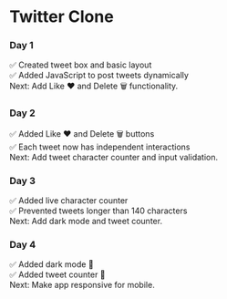 # Twitter Clone 

### Day 1
✅ Created tweet box and basic layout  
✅ Added JavaScript to post tweets dynamically  
Next: Add Like ❤️ and Delete 🗑️ functionality.



### Day 2
✅ Added Like ❤️ and Delete 🗑️ buttons  
✅ Each tweet now has independent interactions  
Next: Add tweet character counter and input validation.



### Day 3
✅ Added live character counter  
✅ Prevented tweets longer than 140 characters  
Next: Add dark mode and tweet counter.

### Day 4
✅ Added dark mode 🌙  
✅ Added tweet counter 🧮  
Next: Make app responsive for mobile.